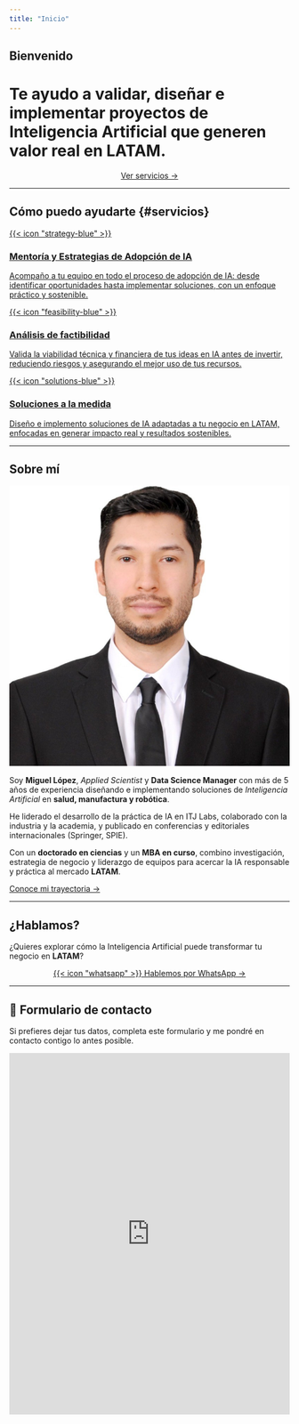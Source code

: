```yaml
---
title: "Inicio"
---
```


## Bienvenido

<h1 class="hero-text">
  Te ayudo a validar, diseñar e implementar proyectos de 
  <strong>Inteligencia Artificial</strong> que generen valor real en <strong>LATAM</strong>.
</h1>


<p style="text-align:center;">
  <a href="#servicios" class="btn-primary">Ver servicios →</a>
</p>

---

## Cómo puedo ayudarte {#servicios}

<div class="card-grid">

  <a href="/services/mentoria/" class="card">
    <div class="icon">{{< icon "strategy-blue" >}}</div>
    <h3>Mentoría y Estrategias de Adopción de IA</h3>
    <p>Acompaño a tu equipo en todo el proceso de adopción de IA: desde identificar oportunidades hasta implementar soluciones, con un enfoque práctico y sostenible.</p>
  </a>

  <a href="/services/factibilidad/" class="card">
    <div class="icon">{{< icon "feasibility-blue" >}}</div>
    <h3>Análisis de factibilidad</h3>
    <p>Valida la viabilidad técnica y financiera de tus ideas en IA antes de invertir, reduciendo riesgos y asegurando el mejor uso de tus recursos.</p>
  </a>

  <a href="/services/soluciones/" class="card">
    <div class="icon">{{< icon "solutions-blue" >}}</div>
    <h3>Soluciones a la medida</h3>
    <p>Diseño e implemento soluciones de IA adaptadas a tu negocio en LATAM, enfocadas en generar impacto real y resultados sostenibles.</p>
  </a>

</div>

---

## Sobre mí

<div class="about-grid">
  <div class="about-photo">
    <img src="images/mike.png" alt="Foto de Miguel López, consultor en Inteligencia Artificial en LATAM" />
  </div>
  <div class="about-text">
    <p>
      Soy <strong>Miguel López</strong>, <em>Applied Scientist</em> y <strong>Data Science Manager</strong> con más de 5 años de experiencia diseñando e implementando soluciones de <em>Inteligencia Artificial</em> en <strong>salud, manufactura y robótica</strong>.  
    </p>
    <p>
      He liderado el desarrollo de la práctica de IA en ITJ Labs, colaborado con la industria y la academia, y publicado en conferencias y editoriales internacionales (Springer, SPIE).  
    </p>
    <p>
      Con un <strong>doctorado en ciencias</strong> y un <strong>MBA en curso</strong>, combino investigación, estrategia de negocio y liderazgo de equipos para acercar la IA responsable y práctica al mercado <strong>LATAM</strong>.  
    </p>
    <p>
      <a href="/about/" class="btn-primary">Conoce mi trayectoria →</a>
    </p>
  </div>
</div>

---

## ¿Hablamos?

<p>
  ¿Quieres explorar cómo la Inteligencia Artificial puede transformar tu negocio en <strong>LATAM</strong>?  
</p>

<p style="text-align:center;">
  <a href="https://wa.me/526644164937" class="btn-whatsapp" target="_blank" rel="noopener">
    {{< icon "whatsapp" >}} Hablemos por WhatsApp →
  </a>
</p>

---

## 📩 Formulario de contacto

<p>
  Si prefieres dejar tus datos, completa este formulario y me pondré en contacto contigo lo antes posible.
</p>

<div class="contact-form">
    <iframe src="https://docs.google.com/forms/d/e/1FAIpQLSe6RdJXILQvNSL_xc-Rsa-DPZ-CwN5Szni2y0fUF9RTUdTzLg/viewform?embedded=true"
        width="100%" height="650" frameborder="0" marginheight="0" marginwidth="0"
    title="Formulario de contacto para consultoría de IA en LATAM">Cargando…</iframe>
</div>

